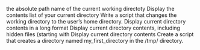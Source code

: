 the absolute path name of the current working directoty                                             Display the contents list of your current directory                                                 Write a script that changes the working directory to the user’s home directory.                     Display current directory contents in a long format                                                 Display current directory contents, including hidden files (starting with                           Display current directory contents                Create a script that creates a directory named my_first_directory in the /tmp/ directory.
